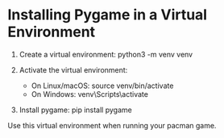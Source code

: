 # Installing Pygame in a Virtual Environment

1. Create a virtual environment:
   python3 -m venv venv

2. Activate the virtual environment:
   - On Linux/macOS: source venv/bin/activate
   - On Windows: venv\Scripts\activate

3. Install pygame:
   pip install pygame

Use this virtual environment when running your pacman game.

